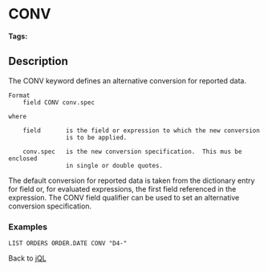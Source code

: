 # CONV

**Tags:**
<badge text='jql' vertical='middle'/>

## Description

The CONV keyword defines an alternative conversion for reported data.

```
Format
    field CONV conv.spec

where

    field       is the field or expression to which the new conversion
                is to be applied.

    conv.spec   is the new conversion specification.  This mus be enclosed
                in single or double quotes.
```
The default conversion for reported data is taken from the dictionary entry for field or, for evaluated expressions, the first field referenced in the expression. The CONV field qualifier can be used to set an alternative conversion specification.

### Examples

```
LIST ORDERS ORDER.DATE CONV "D4-"
```

Back to [jQL](jbase-query-language-jql-)

  
<PageFooter />
